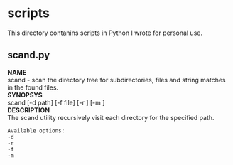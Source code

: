 # scripts
This directory contanins scripts in Python I wrote for personal use.

## scand.py

**NAME**  
    scand - scan the directory tree for subdirectories, files and string matches in the found files.  
**SYNOPSYS**  
    scand [-d path] [-f file] [-r <n>] [-m <string>]  
**DESCRIPTION**  
    The scand utility recursively visit each directory for the specified path.  

    Available options:  
    -d  
    -r  
    -f  
    -m  



